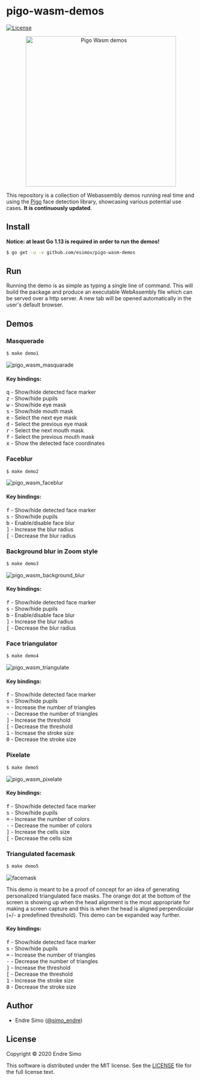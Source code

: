 # pigo-wasm-demos

[![License](https://img.shields.io/github/license/esimov/pigo-wasm-demos)](https://github.com/esimov/pigo-wasm-demos/blob/master/LICENSE)

<p align="center"><img src="https://user-images.githubusercontent.com/883386/80915158-06911a80-8d59-11ea-93bd-eca98750ad62.png" alt="Pigo Wasm demos" title="Pigo Wasm demos" width="400"/></p>

This repository is a collection of Webassembly demos running real time and using the [Pigo](https://github.com/esimov/pigo) face detection library, showcasing various potential use cases. **It is continuously updated**.

## Install
**Notice: at least Go 1.13 is required in order to run the demos!**

```bash
$ go get -u -v github.com/esimov/pigo-wasm-demos 

```

## Run
Running the demo is as simple as typing a single line of command. This will build the package and produce an executable WebAssembly file which can be served over a http server. A new tab will be opened automatically in the user's default browser. 

## Demos

### Masquerade
```bash
$ make demo1
```
![pigo_wasm_masquarade](https://user-images.githubusercontent.com/883386/82048111-ae450b80-96bc-11ea-9f22-7039ce937140.gif)


#### Key bindings:
<kbd>q</kbd> - Show/hide detected face marker<br/>
<kbd>z</kbd> - Show/hide pupils<br/>
<kbd>w</kbd> - Show/hide eye mask<br/>
<kbd>s</kbd> - Show/hide mouth mask<br/>
<kbd>e</kbd> - Select the next eye mask<br/>
<kbd>d</kbd> - Select the previous eye mask<br/>
<kbd>r</kbd> - Select the next mouth mask<br/>
<kbd>f</kbd> - Select the previous mouth mask<br/>
<kbd>x</kbd> - Show the detected face coordinates<br/>

### Faceblur
```bash
$ make demo2
```
![pigo_wasm_faceblur](https://user-images.githubusercontent.com/883386/170483688-5a145550-5a7b-4400-af34-842333fb1a8e.gif)

#### Key bindings:
<kbd>f</kbd> - Show/hide detected face marker<br/>
<kbd>s</kbd> - Show/hide pupils<br/>
<kbd>b</kbd> - Enable/disable face blur<br/>
<kbd>]</kbd> - Increase the blur radius<br/>
<kbd>[</kbd> - Decrease the blur radius<br/>

### Background blur in Zoom style
```bash
$ make demo3
```
![pigo_wasm_background_blur](https://user-images.githubusercontent.com/883386/170483670-2ad0f865-d89d-44c4-8cb5-f9d5736d12fb.gif)

#### Key bindings:
<kbd>f</kbd> - Show/hide detected face marker<br/>
<kbd>s</kbd> - Show/hide pupils<br/>
<kbd>b</kbd> - Enable/disable face blur<br/>
<kbd>]</kbd> - Increase the blur radius<br/>
<kbd>[</kbd> - Decrease the blur radius<br/>

### Face triangulator
```bash
$ make demo4
```
![pigo_wasm_triangulate](https://user-images.githubusercontent.com/883386/170484192-c43bafa5-36c6-41a8-9e23-3f3d04264b08.gif)

#### Key bindings:
<kbd>f</kbd> - Show/hide detected face marker<br/>
<kbd>s</kbd> - Show/hide pupils<br/>
<kbd>=</kbd> - Increase the number of triangles<br/>
<kbd>-</kbd> - Decrease the number of triangles<br/>
<kbd>]</kbd> - Increase the threshold<br/>
<kbd>[</kbd> - Decrease the threshold<br/>
<kbd>1</kbd> - Increase the stroke size<br/>
<kbd>0</kbd> - Decrease the stroke size<br/>


### Pixelate
```bash
$ make demo5
```
![pigo_wasm_pixelate](https://user-images.githubusercontent.com/883386/170484527-b98745e5-5f93-45cb-a86d-ed12332c8d41.gif)

#### Key bindings:
<kbd>f</kbd> - Show/hide detected face marker<br/>
<kbd>s</kbd> - Show/hide pupils<br/>
<kbd>=</kbd> - Increase the number of colors<br/>
<kbd>-</kbd> - Decrease the number of colors<br/>
<kbd>]</kbd> - Increase the cells size<br/>
<kbd>[</kbd> - Decrease the cells size<br/>

### Triangulated facemask
```bash
$ make demo5
```
![facemask](https://user-images.githubusercontent.com/883386/132861943-5f130ec2-dae2-4034-9abd-4c9de0de066c.gif)

This demo is meant to be a proof of concept for an idea of generating personalized triangulated face masks. The orange dot at the bottom of the screen is showing up when the head alignment is the most appropriate for making a screen capture and this is when the head is aligned perpendicular (+/- a predefined threshold). This demo can be expanded way further.

#### Key bindings:
<kbd>f</kbd> - Show/hide detected face marker<br/>
<kbd>s</kbd> - Show/hide pupils<br/>
<kbd>=</kbd> - Increase the number of triangles<br/>
<kbd>-</kbd> - Decrease the number of triangles<br/>
<kbd>]</kbd> - Increase the threshold<br/>
<kbd>[</kbd> - Decrease the threshold<br/>
<kbd>1</kbd> - Increase the stroke size<br/>
<kbd>0</kbd> - Decrease the stroke size<br/>

## Author

* Endre Simo ([@simo_endre](https://twitter.com/simo_endre))

## License

Copyright © 2020 Endre Simo

This software is distributed under the MIT license. See the [LICENSE](https://github.com/esimov/pigo-wasm-demos/blob/master/LICENSE) file for the full license text.
